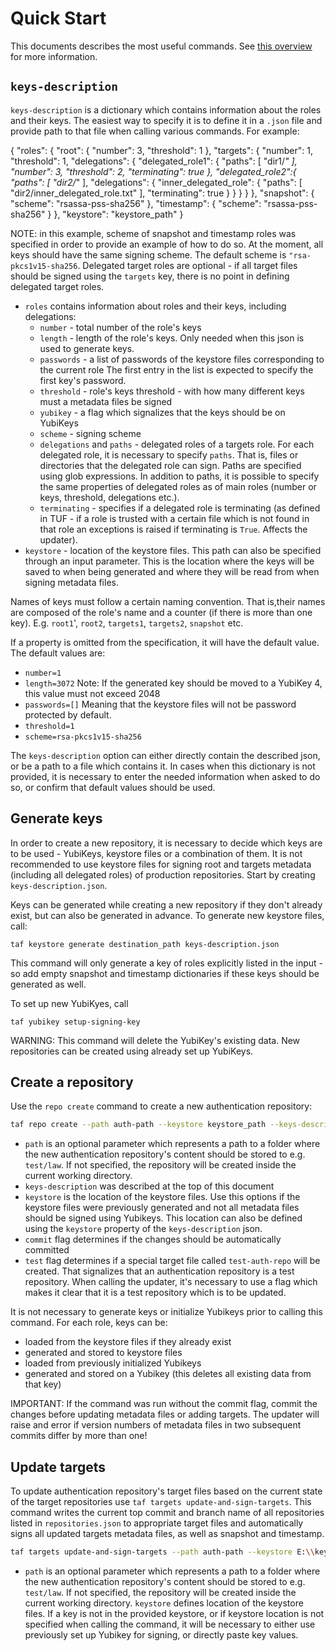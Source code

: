 # Quick Start

This documents describes the most useful commands. See [this overview](repo-creation-and-update-util.md) for more information.

## `keys-description`

`keys-description` is a dictionary which contains information about the roles and their keys. The easiest way to specify it is to define it in a `.json` file and provide path to that file when calling various commands. For example:

{
	"roles": {
  	"root": {
  	  "number": 3,
			"threshold": 1
  	},
  	"targets": {
			"number": 1,
			"threshold": 1,
			"delegations": {
				"delegated_role1": {
					"paths": [
						"dir1/*"
						],
					"number": 3,
					"threshold": 2,
          "terminating": true
				},
				"delegated_role2":{
					"paths": [
						"dir2/*"
					],
					"delegations": {
						"inner_delegated_role": {
							"paths": [
								"dir2/inner_delegated_role.txt"
							],
              "terminating": true
						}
					}
				}
			}
  	},
  	"snapshot": {
			"scheme": "rsassa-pss-sha256"
		},
  	"timestamp": {
			"scheme": "rsassa-pss-sha256"
		}
	},
	"keystore": "keystore_path"
}

NOTE: in this example, scheme of snapshot and timestamp roles was specified in order to provide
an example of how to do so. At the moment, all keys should have the same signing scheme.
The default scheme is `"rsa-pkcs1v15-sha256`. Delegated target roles are optional - if all target files
should be signed using the `targets` key, there is no point in defining delegated target roles.

- `roles` contains information about roles and their keys, including delegations:
  -  `number` - total number of the role's keys
  - `length` - length of the role's keys. Only needed when this json is used to generate keys.
  - `passwords` - a list of passwords of the keystore files corresponding to the current role The first entry in the list is expected to specify the first key's password.
  - `threshold` - role's keys threshold - with how many different keys must a metadata files be signed
  - `yubikey` - a flag which signalizes that the keys should be on YubiKeys
  - `scheme` - signing scheme
  - `delegations` and `paths` - delegated roles of a targets role. For each delegated role, it is necessary to specify `paths`. That is, files or directories that the delegated role can sign. Paths are specified using glob expressions. In addition to paths, it is possible to specify the same properties of delegated roles as of main roles (number or keys, threshold, delegations etc.).
  - `terminating` - specifies if a delegated role is terminating (as defined in TUF - if a role is trusted with a certain file which is not found in that role an exceptions is raised if terminating is `True`. Affects the updater).
- `keystore` - location of the keystore files. This path can also be specified through an input parameter. This is the location where the keys will be saved to when being generated and where they will be read from when signing metadata files.

Names of keys must follow a certain naming convention. That is,their names are composed of the role's name
and a counter (if there is more than one key). E.g. `root1`', `root2`, `targets1`, `targets2`, `snapshot` etc.

If a property is omitted from the specification, it will have the default value. The default values are:
- `number=1`
- `length=3072` Note: If the generated key should be moved to a YubiKey 4, this value must not exceed 2048
- `passwords=[]` Meaning that the keystore files will not be password protected by default.
- `threshold=1`
- `scheme=rsa-pkcs1v15-sha256`

The `keys-description` option can either directly contain the described json, or be a path to a file
which contains it.
In cases when this dictionary is not provided, it is necessary to enter the needed
information when asked to do so, or confirm that default values should be used.

## Generate keys

In order to create a new repository, it is necessary to decide which keys are to be used - YubiKeys, keystore files
or a combination of them. It is not recommended to use keystore files for signing root and targets metadata (including all delegated roles) of production repositories. Start by creating `keys-description.json`.

Keys can be generated while creating a new repository if they don't already exist, but can also be generated in advance.
To generate new keystore files, call:

`taf keystore generate destination_path keys-description.json`

This command will only generate a key of roles explicitly listed in the input - so add empty snapshot and timestamp
dictionaries if these keys should be generated as well.

To set up new YubiKyes, call

`taf yubikey setup-signing-key`

WARNING: This command will delete the YubiKey's existing data. New repositories can be created using already set
up YubiKeys.

## Create a repository

Use the `repo create` command to create a new authentication repository:

```bash
taf repo create --path auth-path --keystore keystore_path --keys-description keys-description.json --commit --test
```

- `path` is an optional parameter which represents a path to a folder where the new authentication repository's content should be stored to e.g. `test/law`. If not specified, the repository will be created inside the current working directory.
- `keys-description` was described at the top of this document
- `keystore` is the location of the keystore files. Use this options if the keystore files were previously generated and not all metadata files should be signed using Yubikeys. This location can also be defined using the `keystore` property of the `keys-description` json.
- `commit` flag determines if the changes should be automatically committed
- `test`  flag determines if a special target file called `test-auth-repo` will be created. That
signalizes that an authentication repository is a test repository. When calling the updater,
it's necessary to use a flag which makes it clear that it is a test repository which is to
be updated.

It is not necessary to generate keys or initialize Yubikeys prior to calling this command.
For each role, keys can be:
- loaded from the keystore files if they already exist
- generated and stored to keystore files
- loaded from previously initialized Yubikeys
- generated and stored on a Yubikey (this deletes all existing data from that key)

IMPORTANT: If the command was run without the commit flag, commit the changes before updating metadata files
or adding targets. The updater will raise and error if version numbers of metadata files in two subsequent
commits differ by more than one!

## Update targets

To update authentication repository's target files based on the current state of the target repositories use
`taf targets update-and-sign-targets`.  This command writes the current top commit and branch name of all
repositories listed in `repositories.json` to appropriate target files and automatically signs all updated
targets metadata files, as well as snapshot and timestamp.

```bash
taf targets update-and-sign-targets --path auth-path --keystore E:\\keystore
```

- `path` is an optional parameter which represents a path to a folder where the new authentication repository's content should be stored to e.g. `test/law`. If not specified, the repository will be created inside the current working directory.
`keystore` defines location of the keystore files. If a key is not in the provided keystore, or if keystore
location is not specified when calling the command, it will be necessary to either use previously set up
Yubikey for signing, or directly paste key values.
